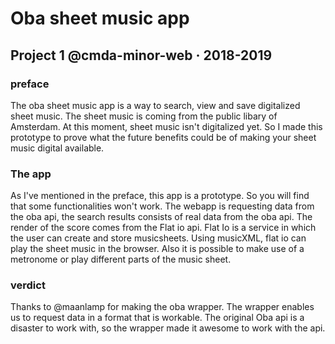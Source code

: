 # Oba sheet music app
## Project 1 @cmda-minor-web · 2018-2019

### preface
The oba sheet music app is a way to search, view and save digitalized sheet music. The sheet music is coming from the public libary of Amsterdam.
At this moment, sheet music isn't digitalized yet. So I made this prototype to prove what the future benefits could be of making your sheet music digital available.

### The app
As I've mentioned in the preface, this app is a prototype. So you will find that some functionalities won't work.
The webapp is requesting data from the oba api, the search results consists of real data from the oba api.
The render of the score comes from the Flat io api. Flat Io is a service in which the user can create and store musicsheets. Using musicXML, flat io can play the sheet music in the browser. Also it is possible to make use of a metronome or play different parts of the music sheet.

### verdict
Thanks to @maanlamp for making the oba wrapper. The wrapper enables us to request data in a format that is workable. The original Oba api is a disaster to work with, so the wrapper made it awesome to work with the api.





